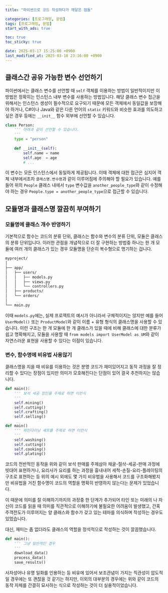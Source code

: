 ```yaml
---
title: "파이썬으로 코드 작성하다가 깨달은 점들"

categories: [프로그래밍, 문법]
tags: [프로그래밍, 문법]
start_with_ads: true

toc: true
toc_sticky: true

date: 2025-03-17 15:25:00 +0900
last_modified_at: 2025-03-18 23:16:00 +0900
---
```


## **클래스간 공유 가능한 변수 선언하기**

파이썬에서는 클래스 변수를 선언할 때 `self` 객체를 이용하는 방법이 일반적이지만 이 방법은 정확히는 인스턴스 내부 변수를 사용하는 방법입니다. 해당 클래스 변수 접근을 위해서는 인스턴스 생성이 필수적으로 요구되기 때문에 모든 객체에서 동일값을 보장해야 하거나, C#이나 Java와 같은 다른 언어의 `static` 키워드와 비슷한 효과를 의도하고 싶은 경우 등에는 `__init__` 함수 외부에 선언할 수 있습니다.

```python
class Person:
    ''' 아래과 같이 선언할 수 있습니다.
    '''
    type = "person"
    
    def __init__(self):
        self.name = name
        self.age  = age
        # ...
```

이 변수는 모든 인스턴스에서 동일하게 제공됩니다. 이때 객체에 대한 접근은 심지어 객체 내부에서조차 `클래스명.변수명`과 같이 이루어짐에 주의해야 할 필요가 있습니다. 예를 들어 위의 `People` 클래스 내에서 `type` 변수값을 `another_people_type`와 같이 수정해야 하는 경우 `People.type = another_people_type`으로 접근할 수 있습니다.

## **모듈명과 클래스명 깔끔히 부여하기**

### **모듈명에 클래스 개수 반영하기**

기본적으로 함수는 코드의 분류 단위, 클래스는 함수와 변수의 분류 단위, 모듈은 클래스의 분류 단위입니다. 이러한 관점을 개념적으로 더 잘 구현하는 방법중 하나는 한 개 모듈에 여러 개의 클래스가 있는 경우 모듈명을 단순히 복수형으로 명기하는 겁니다.

```bash
myproject/
│
├── app/
│   ├── users/
│   │   ├── models.py
│   │   ├── views.py
│   │   └── controllers.py
│   ├── products/
│   └── orders/
│
└── main.py
```

이때 `models.py`에는, 실제 프로젝트의 예시가 아니라서 구체적이지는 않지만 예를 들어 `UserModel()` 또는 `ProductModel`와 같이 이름 + 유형 형식의 클래스명을 사용할 수 있습니다. 이런 구조는 한 개 모듈에 한 개 클래스가 있을 때에 비해 클래스에 대한 분류가 쉽고 명확해지고, 모듈을 사용할 때 `from models import UserModel as UM`와 같이 자연스러운 표현을 사용할 수 있다는 이점이 있습니다.

### **변수, 함수명에 비유법 사용않기**

클래스명을 지을 때 비유를 이용하는 것은 분명 코드가 재미있어지고 동작 과정을 잘 정리할 수 있다는 장점이 있지만 의미가 모호해진다는 단점이 있어 결국 추천하지는 않습니다.

```python
def main():
    ''' 보석 세공 장인을 주제로 하면 이런식
    '''
    self.mining()  
    self.cutting() 
    self.crafting()
    self.selling()

def main()
    ''' 파인다이닝 셰프를 주제로 하면 이런식
    '''
    self.washing()
    self.cutting()
    self.cooking()
    self.plating()
```

코드의 전반적인 동작을 위와 같이 보석 판매를 주제삼아 채굴-절삭-세공-판매 과정에 빗대어 표현하거나, 요리사가 요리를 하는 과정을 흉내내어 세척-손질-요리-플레이팅의 구조로 표현하는 등 위의 예시 외에도 몇 가지 비유법을 사용해서 코드를 구조화해봤지만 비유법을 거친 함수명이 코드의 역할을 명확히 반영하지 않는다는 문제가 있었습니다.

이 때문에 의미를 잘 이해하기까지의 과정중 한 단계가 추가되어 타인 또는 미래의 나 자신이 코드를 읽을 때 의미를 직관적으로 이해하기에 불필요한 어려움이 발생했고, 간혹 주객전도가 이루어지는 양 클래스와 함수가 갖고 있는 테마를 의식하며 작성하는 경우도 있었습니다.

대신, 재미는 좀 없더라도 클래스의 역할을 정석적으로 작성하는 것이 깔끔했습니다.

```python
def main():
    ''' 그냥 일반적인 경우
    '''
    download_data()
    process_data()
    save_results()
```

사자성어나 유명 일화를 인용하는 등 비유에 있어서 보조관념이 가지는 직관성이 압도적일 경우에는 또 괜찮을 것 같기는 하지만, 이외의 대부분의 경우에는 위와 같이 코드의 동작 자체를 간결히 묘사하는 식으로 작성하는 것이 더 실용적이었습니다.